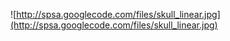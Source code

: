 ![http://spsa.googlecode.com/files/skull_linear.jpg](http://spsa.googlecode.com/files/skull_linear.jpg)